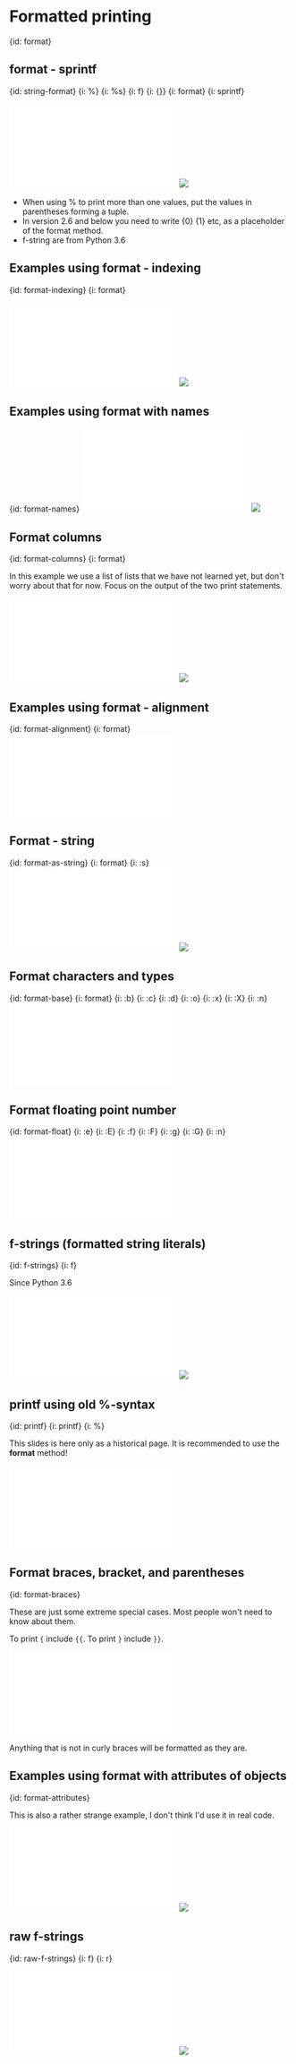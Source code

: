 # Formatted printing
{id: format}

## format - sprintf
{id: string-format}
{i: %}
{i: %s}
{i: f}
{i: {}}
{i: format}
{i: sprintf}

![](examples/strings/format.py)
![](examples/strings/format.out)

* When using % to print more than one values, put the values in parentheses forming a tuple.
* In version 2.6 and below you need to write {0} {1} etc, as a placeholder of the format method.
* f-string are from Python 3.6



## Examples using format - indexing
{id: format-indexing}
{i: format}

![](examples/strings/formatted_indexing.py)
![](examples/strings/formatted_indexing.out)


## Examples using format with names
{id: format-names}
![](examples/strings/format_with_names.py)
![](examples/strings/format_with_names.out)


## Format columns
{id: format-columns}
{i: format}


In this example we use a list of lists that we have not learned yet, but don't worry about that for now.
Focus on the output of the two print statements.


![](examples/strings/format_columns.py)
![](examples/strings/format_columns.out)


## Examples using format - alignment
{id: format-alignment}
{i: format}
![](examples/strings/formatted_alignment.py)


## Format - string
{id: format-as-string}
{i: format}
{i: :s}
![](examples/strings/formatted_string.py)
![](examples/strings/formatted_string.out)


## Format characters and types
{id: format-base}
{i: format}
{i: :b}
{i: :c}
{i: :d}
{i: :o}
{i: :x}
{i: :X}
{i: :n}
![](examples/strings/formatted_number.py)


## Format floating point number 
{id: format-float}
{i: :e}
{i: :E}
{i: :f}
{i: :F}
{i: :g}
{i: :G}
{i: :n}
![](examples/strings/formatted_float.py)


## f-strings (formatted string literals)
{id: f-strings}
{i: f}


Since Python 3.6


![](examples/strings/f_strings.py)
![](examples/strings/f_strings.out)


## printf using old %-syntax
{id: printf}
{i: printf}
{i: %}

This slides is here only as a historical page. It is recommended to use the **format** method!

![](examples/strings/printf.py)


## Format braces, bracket, and parentheses
{id: format-braces}

These are just some extreme special cases. Most people won't need to know about them.



To print `{` include `{{`.
To print `}` include `}}`.


![](examples/strings/format_braces.py)

Anything that is not in curly braces will be formatted as they are.



## Examples using format with attributes of objects
{id: format-attributes}

This is also a rather strange example, I don't think I'd use it in real code.

![](examples/strings/formatted_attributes.py)
![](examples/strings/formatted_attributes.out)

## raw f-strings
{id: raw-f-strings}
{i: f}
{i: r}

![](examples/strings/fr.py)
![](examples/strings/fr.out)



